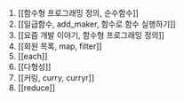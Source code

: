 1. [[함수형 프로그래밍 정의, 순수함수]]
2. [[일급함수, add_maker, 함수로 함수 실행하기]]
3. [[요즘 개발 이야기, 함수형 프로그래밍 정의]]
4. [[회원 목록, map, filter]]
5. [[each]]
6. [[다형성]]
7. [[커링, curry, curryr]]
8. [[reduce]]